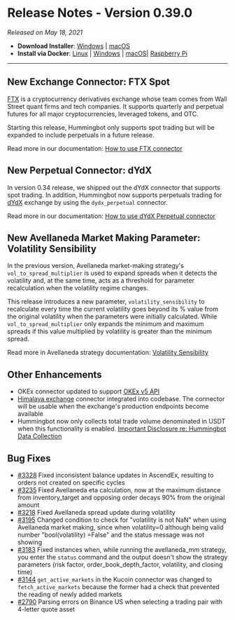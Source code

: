 # Release Notes - Version 0.39.0



_Released on May 18, 2021_

- **Download Installer**: [Windows](https://dist.hummingbot.io/hummingbot_v0.39.0_setup.exe) | [macOS](https://dist.hummingbot.io/hummingbot_v0.39.0.dmg)
- **Install via Docker**: [Linux](/installation/docker/#linuxubuntu) | [Windows](/installation/docker/#windows) | [macOS](/installation/docker/#macos)| [Raspberry Pi](/installation/raspberry-pi/#install-via-docker)

---

## New Exchange Connector: FTX Spot

[FTX](https://ftx.com) is a cryptocurrency derivatives exchange whose team comes from Wall Street quant firms and tech companies. It supports quarterly and perpetual futures for all major cryptocurrencies, leveraged tokens, and OTC.

Starting this release, Hummingbot only supports spot trading but will be expanded to include perpetuals in a future release.

Read more in our documentation: [How to use FTX connector](/exchanges/ftx/)

## New Perpetual Connector: dYdX

In version 0.34 release, we shipped out the dYdX connector that supports spot trading. In addition, Hummingbot now supports perpetuals trading for [dYdX](http://trade.dydx.exchange/) exchange by using the `dydx_perpetual` connector.

Read more in our documentation: [How to use dYdX Perpetual connector](/exchanges/dydx-perpetual/)

## New Avellaneda Market Making Parameter: Volatility Sensibility

In the previous version, Avellaneda market-making strategy's `vol_to_spread_multiplier` is used to expand spreads when it detects the volatility and, at the same time, acts as a threshold for parameter recalculation when the volatility regime changes.

This release introduces a new parameter, `volatility_sensibility` to recalculate every time the current volatility goes beyond its % value from the original volatility when the parameters were initially calculated. While `vol_to_spread_multiplier` only expands the minimum and maximum spreads if this value multiplied by volatility is greater than the minimum spread.

Read more in Avellaneda strategy documentation: [Volatility Sensibility](/strategies/avellaneda-market-making/#volatility_sensibility)

## Other Enhancements

- OKEx connector updated to support [OKEx v5 API](https://www.okex.com/academy/en/complete-guide-to-okex-api-v5-upgrade)
- [Himalaya exchange](https://www.himalaya.exchange) connector integrated into codebase. The connector will be usable when the exchange's production endpoints become available
- Hummingbot now only collects total trade volume denominated in USDT when this functionality is enabled. [Important Disclosure re: Hummingbot Data Collection](https://github.com/hummingbot/hummingbot/blob/master/DATA_COLLECTION.md)

## Bug Fixes

- [#3328](https://github.com/hummingbot/hummingbot/issues/3328) Fixed inconsistent balance updates in AscendEx, resulting to orders not created on specific cycles
- [#3235](https://github.com/hummingbot/hummingbot/pull/3235) Fixed Avellaneda eta calculation, now at the maximum distance from inventory_target and opposing order decays 90% from the original amount
- [#3218](https://github.com/hummingbot/hummingbot/pull/3218) Fixed Avellaneda spread update during volatility
- [#3195](https://github.com/hummingbot/hummingbot/pull/3195) Changed condition to check for "volatility is not NaN" when using Avellaneda market making, since when volatility=0 although being valid number "bool(volatility) =False" and the status message was not showing
- [#3183](https://github.com/hummingbot/hummingbot/issues/3183) Fixed instances when, while running the avellaneda_mm strategy, you enter the `status` command and the output doesn't show the strategy parameters (risk factor, order_book_depth_factor, volatility, and closing time)
- [#3144](https://github.com/hummingbot/hummingbot/pull/3144) `get_active_markets` in the Kucoin connector was changed to `fetch_active_markets` because the former had a check that prevented the reading of newly added markets
- [#2790](https://github.com/hummingbot/hummingbot/issues/2790) Parsing errors on Binance US when selecting a trading pair with 4-letter quote asset
